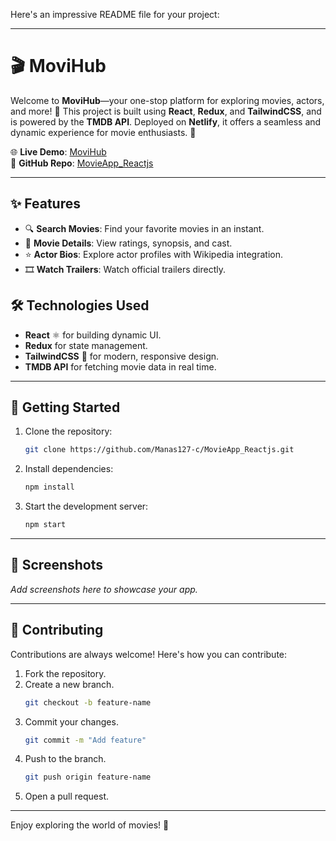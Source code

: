 Here's an impressive README file for your project:

---

# 🎬 MoviHub

Welcome to **MoviHub**—your one-stop platform for exploring movies, actors, and more! 🚀 This project is built using **React**, **Redux**, and **TailwindCSS**, and is powered by the **TMDB API**. Deployed on **Netlify**, it offers a seamless and dynamic experience for movie enthusiasts. 🌟

🌐 **Live Demo**: [MoviHub](https://mr-movie-hub.netlify.app/)  
📂 **GitHub Repo**: [MovieApp_Reactjs](https://github.com/Manas127-c/MovieApp_Reactjs)

---

## ✨ Features

- 🔍 **Search Movies**: Find your favorite movies in an instant.
- 🎥 **Movie Details**: View ratings, synopsis, and cast.
- ⭐ **Actor Bios**: Explore actor profiles with Wikipedia integration.
- 🎞️ **Watch Trailers**: Watch official trailers directly.

## 🛠️ Technologies Used

- **React** ⚛️ for building dynamic UI.
- **Redux** for state management.
- **TailwindCSS** 🎨 for modern, responsive design.
- **TMDB API** for fetching movie data in real time.

---

## 🚀 Getting Started

1. Clone the repository:  
   ```bash
   git clone https://github.com/Manas127-c/MovieApp_Reactjs.git
   ```
2. Install dependencies:  
   ```bash
   npm install
   ```
3. Start the development server:  
   ```bash
   npm start
   ```

---

## 📸 Screenshots

_Add screenshots here to showcase your app._

---

## 🤝 Contributing

Contributions are always welcome! Here's how you can contribute:

1. Fork the repository.
2. Create a new branch.  
   ```bash
   git checkout -b feature-name
   ```
3. Commit your changes.  
   ```bash
   git commit -m "Add feature"
   ```
4. Push to the branch.  
   ```bash
   git push origin feature-name
   ```
5. Open a pull request.

---

Enjoy exploring the world of movies! 🍿
